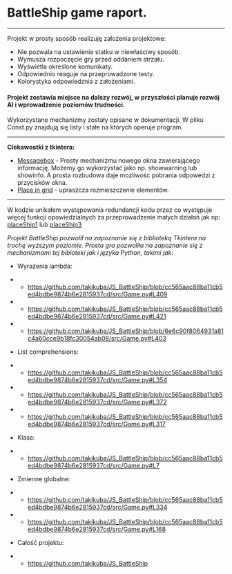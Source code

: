 # BattleShip game raport. #
* * * 

Projekt w prosty sposób realizuję założenia projektowe:
+ Nie pozwala na ustawienie statku w niewłaściwy sposób.
+ Wymusza rozpoczęcie gry przed oddaniem strzału.
+ Wyświetla określone komunikaty.
+ Odpowiednio reaguje na przeprowadzone testy.
+ Kolorystyka odpowiedznia z założeniami.

#### Projekt zostawia miejsce na dalszy rozwój, w przyszłości planuje rozwój AI i wprowadzenie poziomów trudności.

Wykorzystane mechanizmy zostały opisane w dokumentacji.
W pliku Const.py znajdują się listy i stałe na których operuje program.

---
**Ciekawostki z tkintera:**
- [Messagebox](https://github.com/takikuba/JS_BattleShip/blob/cc565aac88ba11cb5ed4bdbe9874b6e2815937cd/src/Game.py#L12) - Prosty mechanizmu nowego okna zawierającego informację. Możemy go wykorzystać jako np. showwarning lub showinfo.
A prosta rozbudowa daje możliwośc pobrania odpowedzi z przycisków okna.
- [Place in grid](https://github.com/takikuba/JS_BattleShip/blob/cc565aac88ba11cb5ed4bdbe9874b6e2815937cd/src/Game.py#L410) - upraszcza rozmieszczenie elementów.
---

W kodzie unikałem występowania redundancji kodu przez co występuje więcej funkcji opowiedzialnych za przeprowadzenie małych działań jak np: [placeShip1](https://github.com/takikuba/JS_BattleShip/blob/cc565aac88ba11cb5ed4bdbe9874b6e2815937cd/src/Game.py#L251) lub [placeShip3](https://github.com/takikuba/JS_BattleShip/blob/cc565aac88ba11cb5ed4bdbe9874b6e2815937cd/src/Game.py#L273)

*Projekt BattleShip pozwolił na zapoznanie się z biblioteką Tkintera na trochę wyższym poziomie. Prosta gra pozwoliła na zapoznanie się z mechanizmami tej bibioteki jak i języka Python, takimi jak:*

* Wyrażenia lambda: 
* * https://github.com/takikuba/JS_BattleShip/blob/cc565aac88ba11cb5ed4bdbe9874b6e2815937cd/src/Game.py#L409
* * https://github.com/takikuba/JS_BattleShip/blob/cc565aac88ba11cb5ed4bdbe9874b6e2815937cd/src/Game.py#L421
* * https://github.com/takikuba/JS_BattleShip/blob/6e6c90f8064931a81c4a60cce9b18fc30054ab08/src/Game.py#L403
* List comprehensions:
* * https://github.com/takikuba/JS_BattleShip/blob/cc565aac88ba11cb5ed4bdbe9874b6e2815937cd/src/Game.py#L354
* * https://github.com/takikuba/JS_BattleShip/blob/cc565aac88ba11cb5ed4bdbe9874b6e2815937cd/src/Game.py#L372
* * https://github.com/takikuba/JS_BattleShip/blob/cc565aac88ba11cb5ed4bdbe9874b6e2815937cd/src/Game.py#L317

* Klasa:
* * https://github.com/takikuba/JS_BattleShip/blob/cc565aac88ba11cb5ed4bdbe9874b6e2815937cd/src/Game.py#L7

* Zmienne globalne:
* * https://github.com/takikuba/JS_BattleShip/blob/cc565aac88ba11cb5ed4bdbe9874b6e2815937cd/src/Game.py#L334
* * https://github.com/takikuba/JS_BattleShip/blob/cc565aac88ba11cb5ed4bdbe9874b6e2815937cd/src/Game.py#L168
* Całość projektu:
* * https://github.com/takikuba/JS_BattleShip